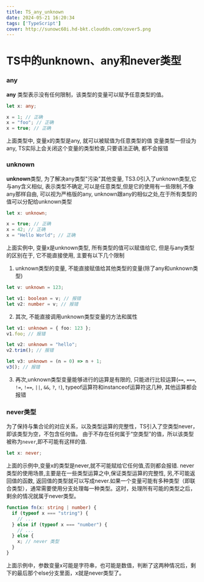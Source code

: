 ```yaml
---
title: TS_any_unknown
date: 2024-05-21 16:20:34
tags: ['TypeScript']
cover: http://sunowc60i.hd-bkt.clouddn.com/cover5.png
---
```


# TS中的unknown、any和never类型
### any
**any** 类型表示没有任何限制，该类型的变量可以赋予任意类型的值。

```typescript
let x: any;

x = 1; // 正确
x = "foo"; // 正确
x = true; // 正确
```
上面类型中, 变量x的类型是any, 就可以被赋值为任意类型的值
变量类型一但设为any, TS实际上会关闭这个变量的类型检查,只要语法正确, 都不会报错
### unknown
**unknown**类型, 为了解决any类型"污染"其他变量, TS3.0引入了unknown类型,它与any含义相似, 表示类型不确定,可以是任意类型,但是它的使用有一些限制,不像any那样自由, 可以视为严格版的any, unknown跟any的相似之处,在于所有类型的值可以分配给unknown类型

```typescript
let x: unknown;

x = true; // 正确
x = 42; // 正确
x = "Hello World"; // 正确
```

上面实例中, 变量x是unknown类型, 所有类型的值可以赋值给它, 但是与any类型的区别在于, 它不能直接使用, 主要有以下几个限制

1. unknown类型的变量, 不能直接赋值给其他类型的变量(除了any和unknown类型)
```typescript
let v: unknown = 123;

let v1: boolean = v; // 报错
let v2: number = v; // 报错
```
2. 其次, 不能直接调用unknown类型变量的方法和属性
```typescript
let v1: unknown = { foo: 123 };
v1.foo; // 报错

let v2: unknown = "hello";
v2.trim(); // 报错

let v3: unknown = (n = 0) => n + 1;
v3(); // 报错
```
3. 再次,unknown类型变量能够进行的运算是有限的, 只能进行比较运算(`==`, `===`, `!=`, `!==`, `||`, `&&`, `?`, `!`), typeof运算符和instanceof运算符这几种, 其他运算都会报错


### never类型
为了保持与集合论的对应关系，以及类型运算的完整性，TS引入了空类型never，即该类型为空，不包含任何值。
由于不存在任何属于“空类型”的值，所以该类型被称为`never`,即不可能有这样的值.
```typescript
let x: never;
```
上面的示例中,变量x的类型是never,就不可能赋给它任何值,否则都会报错.
never类型的使用场景,主要是在一些类型运算之中,保证类型运算的完整性, 另,不可能返回值的函数, 返回值的类型就可以写成never.如果一个变量可能有多种类型（即联合类型），通常需要使用分支处理每一种类型。这时，处理所有可能的类型之后，剩余的情况就属于never类型。
```typescript
function fn(x: string | number) {
  if (typeof x === "string") {
    // ...
  } else if (typeof x === "number") {
    // ...
  } else {
    x; // never 类型
  }
}
```
上面示例中，参数变量x可能是字符串，也可能是数值，判断了这两种情况后，剩下的最后那个else分支里面，x就是never类型了。